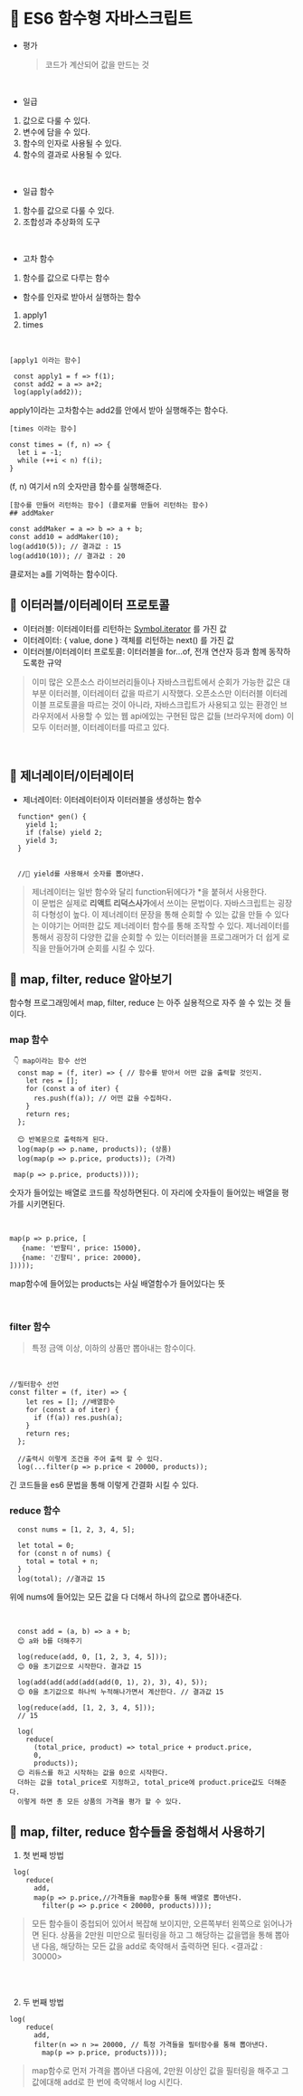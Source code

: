 # 🌹 ES6 함수형 자바스크립트

- 평가
  > 코드가 계산되어 값을 만드는 것

<br>

- 일급

1. 값으로 다룰 수 있다.
2. 변수에 담을 수 있다.
3. 함수의 인자로 사용될 수 있다.
4. 함수의 결과로 사용될 수 있다.

<br>

- 일급 함수

1. 함수를 값으로 다룰 수 있다.
2. 조합성과 추상화의 도구

<br>

- 고차 함수

1. 함수를 값으로 다루는 함수

- 함수를 인자로 받아서 실행하는 함수

1. apply1
2. times

<br>

```
[apply1 이라는 함수]

 const apply1 = f => f(1);
 const add2 = a => a+2;
 log(apply(add2));
```

apply1이라는 고차함수는 add2를 안에서 받아 실행해주는 함수다.

```
[times 이라는 함수]

const times = (f, n) => {
  let i = -1;
  while (++i < n) f(i);
}
```

(f, n) 여기서 n의 숫자만큼 함수를 실행해준다.

```
[함수를 만들어 리턴하는 함수] (클로저를 만들어 리턴하는 함수)
## addMaker

const addMaker = a => b => a + b;
const add10 = addMaker(10);
log(add10(5)); // 결과값 : 15
log(add10(10)); // 결과값 : 20
```

클로저는 a를 기억하는 함수이다.

## 🌹 이터러블/이터레이터 프로토콜

- 이터러블: 이터레이터를 리턴하는 [Symbol.iterator]() 를 가진 값
- 이터레이터: { value, done } 객체를 리턴하는 next() 를 가진 값
- 이터러블/이터레이터 프로토콜: 이터러블을 for...of, 전개 연산자 등과 함께 동작하도록한 규약

> 이미 많은 오픈소스 라이브러리들이나 자바스크립트에서 순회가 가능한 값은 대부분 이터러블, 이터레이터 값을 따르기 시작했다.
> 오픈소스만 이터러블 이터레이블 프로토콜을 따르는 것이 아니라, 자바스크립트가 사용되고 있는 환경인 브라우저에서 사용할 수 있는
> 웹 api에있는 구현된 많은 값들 (브라우저에 dom) 이 모두 이터러블, 이터레이터를 따르고 있다.

<br>

## 🌹 제너레이터/이터레이터

- 제너레이터: 이터레이터이자 이터러블을 생성하는 함수

```
  function* gen() {
    yield 1;
    if (false) yield 2;
    yield 3;
  }


  //🎈 yield를 사용해서 숫자를 뽑아낸다.
```

> 제너레이터는 일반 함수와 달리 function뒤에다가 \*을 붙혀서 사용한다. <br>
> 이 문법은 실제로 <b>리액트 리덕스사가</b>에서 쓰이는 문법이다.
> 자바스크립트는 굉장히 다형성이 높다. 이 제너레이터 문장을 통해 순회할 수 있는 값을 만들 수 있다는 이야기는
> 어떠한 값도 제너레이터 함수를 통해 조작할 수 있다. 제너레이터를 통해서 굉장히 다양한 값을 순회할 수 있는 이터러블을
> 프로그래머가 더 쉽게 로직을 만들어가며 순회를 시킬 수 있다.

## 🌹 map, filter, reduce 알아보기

함수형 프로그래밍에서 map, filter, reduce 는 아주 실용적으로 자주 쓸 수 있는 것 들이다.

### map 함수

```
 👇 map이라는 함수 선언
  const map = (f, iter) => { // 함수를 받아서 어떤 값을 출력할 것인지.
    let res = [];
    for (const a of iter) {
      res.push(f(a)); // 어떤 값을 수집하다.
    }
    return res;
  };

  😊 반복문으로 출력하게 된다.
  log(map(p => p.name, products)); (상품)
  log(map(p => p.price, products)); (가격)

```

```
 map(p => p.price, products))));
```

숫자가 들어있는 배열로 코드를 작성하면된다. 이 자리에 숫자들이 들어있는 배열을 평가를 시키면된다.

<br>

```
map(p => p.price, [
   {name: '반팔티', price: 15000},
   {name: '긴팔티', price: 20000},
]))));
```

map함수에 들어있는 products는 사실 배열함수가 들어있다는 뜻

<br>

### filter 함수

> 특정 금액 이상, 이하의 상품만 뽑아내는 함수이다.

<br>

```
//필터함수 선언
const filter = (f, iter) => {
    let res = []; //배열함수
    for (const a of iter) {
      if (f(a)) res.push(a);
    }
    return res;
  };

  //출력시 이렇게 조건을 주어 출력 할 수 있다.
  log(...filter(p => p.price < 20000, products));
```

긴 코드들을 es6 문법을 통해 이렇게 간결화 시킬 수 있다.

### reduce 함수

```
  const nums = [1, 2, 3, 4, 5];

  let total = 0;
  for (const n of nums) {
    total = total + n;
  }
  log(total); //결과값 15
```

위에 nums에 들어있는 모든 값을 다 더해서 하나의 값으로 뽑아내준다.

<br>

```
  const add = (a, b) => a + b;
  😊 a와 b를 더해주기

  log(reduce(add, 0, [1, 2, 3, 4, 5]));
  😊 0을 초기값으로 시작한다. 결과값 15

  log(add(add(add(add(add(0, 1), 2), 3), 4), 5));
  😊 0을 초기값으로 하나씩 누적해나가면서 계산한다. // 결과값 15

  log(reduce(add, [1, 2, 3, 4, 5]));
  // 15

  log(
    reduce(
      (total_price, product) => total_price + product.price,
      0,
      products));
  😊 리듀스를 하고 시작하는 값을 0으로 시작한다.
  더하는 값을 total_price로 지정하고, total_price에 product.price값도 더해준다.
  이렇게 하면 총 모든 상품의 가격을 평가 할 수 있다.
```

## 🌹 map, filter, reduce 함수들을 중첩해서 사용하기

1. 첫 번째 방법

```
 log(
    reduce(
      add,
      map(p => p.price,//가격들을 map함수를 통해 배열로 뽑아낸다.
        filter(p => p.price < 20000, products))));
```

> 모든 함수들이 중첩되어 있어서 복잡해 보이지만, 오른쪽부터 왼쪽으로 읽어나가면 된다. 상품을 2만원 미만으로 필터링을 하고 그 해당하는 값을맵을 통해 뽑아낸 다음, 해당하는 모든 값을 add로 축약해서 출력하면 된다. <결과값 : 30000>

<br>
<br>

2. 두 번째 방법

```
log(
    reduce(
      add,
      filter(n => n >= 20000, // 특정 가격들을 필터함수를 통해 뽑아낸다.
        map(p => p.price, products))));
```

> map함수로 먼저 가격을 뽑아낸 다음에, 2만원 이상인 값을 필터링을 해주고 그 값에대해 add로 한 번에 축약해서 log 시킨다.
